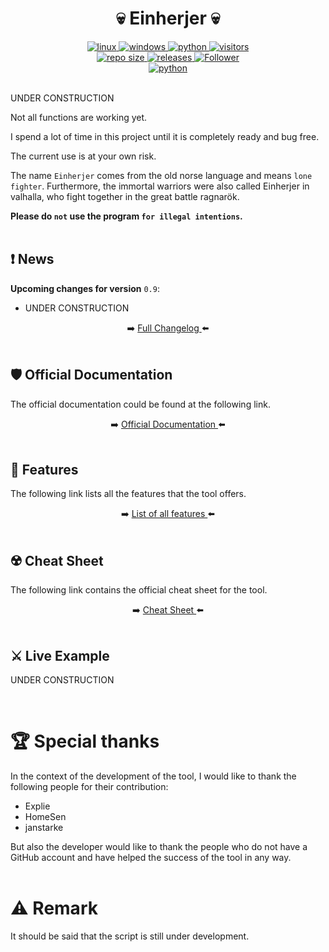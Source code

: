 <h1 align="center">💀 Einherjer 💀</h1>
<p align="center"></p>
<div align="center">
  <a href="https://www.kali.org/">
    <img alt="linux" src="https://img.shields.io/badge/%20-Linux-1f425f.svg?logo=linux&logoColor=cyan" />
  </a>
  <a href="https://www.microsoft.com/">
    <img alt="windows" src="https://img.shields.io/badge/%20-Windows-1f425f.svg?logo=windows&logoColor=cyan" />
  </a>
  <a href="https://www.python.org/downloads/release/python-3110/">
    <img alt="python" src="https://img.shields.io/badge/python-3.11-blue.svg?logo=python&logoColor=cyan" />
  </a>
  <a href="https://visitor-badge.lithub.cc/badge?page_id=jarl-bjoern/einherjer.visitor-badge&left_text=Visitors">
    <img alt="visitors" src="https://visitor-badge.lithub.cc/badge?page_id=jarl-bjoern/einherjer.visitor-badge&left_text=visitors" />
  </a>
</div>
<div align="center">
  <a href="https://GitHub.com/jarl-bjoern/einherjer/releases/">
    <img alt="repo size" src="https://img.shields.io/github/repo-size/jarl-bjoern/einherjer?logo=github&logoColor=cyan" />
  </a>
  <a href="https://GitHub.com/jarl-bjoern/einherjer/releases/">
    <img alt="releases" src="https://img.shields.io/github/downloads/jarl-bjoern/einherjer/total?color=blue&logo=github&logoColor=cyan" />
  </a>
  <a href="https://github.com/jarl-bjoern">
      <img title="Follower" src="https://img.shields.io/github/followers/jarl-bjoern?color=blue&label=follow&logo=github&logoColor=cyan&style=flat-square">
  </a>
</div>
<div align="center">
  <a href="https://www.python.org/">
    <img alt="python" src="https://img.shields.io/badge/Made%20with-Python-1f425f.svg" />
  </a>
</div><br/>

UNDER CONSTRUCTION

Not all functions are working yet.

I spend a lot of time in this project until it is completely ready and bug free.

The current use is at your own risk.

The name `Einherjer` comes from the old norse language and means `lone fighter`. Furthermore, the immortal warriors were also called Einherjer in valhalla, who fight together in the great battle ragnarök.

<strong>Please do `not` use the program `for illegal intentions`.</strong><br />
<br />

## ❗ News
<strong>Upcoming changes for version</strong> `0.9`:
 - UNDER CONSTRUCTION

<div align="center">
➡️ <a href="https://github.com/Jarl-Bjoern/Einherjer/blob/main/Changelog/Changelog.md">
  Full Changelog
</a> ⬅️
</div><br />


## 🛡️ Official Documentation
The official documentation could be found at the following link.

<div align="center">
➡️ <a href="https://github.com/Jarl-Bjoern/Einherjer/wiki">
  Official Documentation
</a> ⬅️
</div><br />


## 📃 Features
The following link lists all the features that the tool offers.

<div align="center">
➡️ <a href="https://github.com/Jarl-Bjoern/Einherjer/wiki/%F0%9F%93%83-Features-overview">
  List of all features
</a> ⬅️
</div><br />


## ☢️ Cheat Sheet
The following link contains the official cheat sheet for the tool.

<div align="center">
➡️ <a href="https://github.com/Jarl-Bjoern/Einherjer/wiki/%E2%98%A2%EF%B8%8F-Cheat-Sheet">
  Cheat Sheet
</a> ⬅️
</div><br />


## ⚔ Live Example
UNDER CONSTRUCTION

<br />


# 🏆 Special thanks
In the context of the development of the tool, I would like to thank the following people for their contribution:
  - Explie
  - HomeSen
  - janstarke

But also the developer would like to thank the people who do not have a GitHub account and have helped the success of the tool in any way.
<br /><br />

# ⚠️ Remark
It should be said that the script is still under development.
